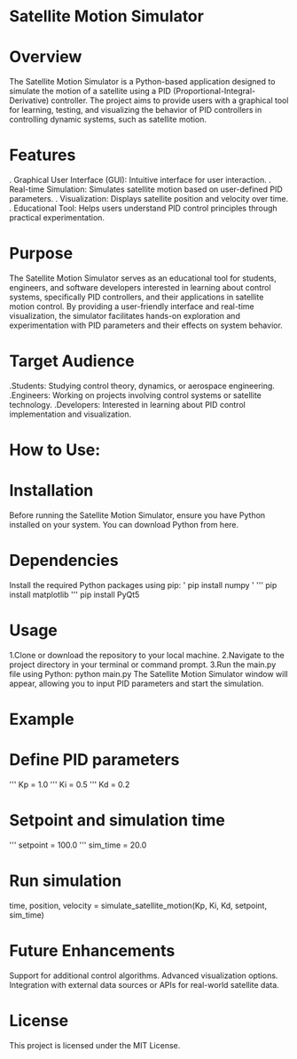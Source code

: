 # Satellite Motion Simulator

# Overview
The Satellite Motion Simulator is a Python-based application designed to simulate the motion of a satellite using a PID (Proportional-Integral-Derivative) controller. The project aims to provide users with a graphical tool for learning, testing, and visualizing the behavior of PID controllers in controlling dynamic systems, such as satellite motion.

# Features
. Graphical User Interface (GUI): Intuitive interface for user interaction.
. Real-time Simulation: Simulates satellite motion based on user-defined PID parameters.
. Visualization: Displays satellite position and velocity over time.
. Educational Tool: Helps users understand PID control principles through practical experimentation.

# Purpose
The Satellite Motion Simulator serves as an educational tool for students, engineers, and software developers interested in learning about control systems, specifically PID controllers, and their applications in satellite motion control. By providing a user-friendly interface and real-time visualization, the simulator facilitates hands-on exploration and experimentation with PID parameters and their effects on system behavior.

# Target Audience
.Students: Studying control theory, dynamics, or aerospace engineering.
.Engineers: Working on projects involving control systems or satellite technology.
.Developers: Interested in learning about PID control implementation and visualization.

# How to Use:

# Installation
Before running the Satellite Motion Simulator, ensure you have Python installed on your system. You can download Python from here.

# Dependencies
Install the required Python packages using pip:
' pip install numpy '
''' pip install matplotlib
''' pip install PyQt5

# Usage
1.Clone or download the repository to your local machine.
2.Navigate to the project directory in your terminal or command prompt.
3.Run the main.py file using Python:
python main.py
The Satellite Motion Simulator window will appear, allowing you to input PID parameters and start the simulation.

# Example
# Define PID parameters
''' Kp = 1.0
''' Ki = 0.5
''' Kd = 0.2

# Setpoint and simulation time
''' setpoint = 100.0
''' sim_time = 20.0


# Run simulation
time, position, velocity = simulate_satellite_motion(Kp, Ki, Kd, setpoint, sim_time)


# Future Enhancements
Support for additional control algorithms.
Advanced visualization options.
Integration with external data sources or APIs for real-world satellite data.

# License
This project is licensed under the MIT License.
